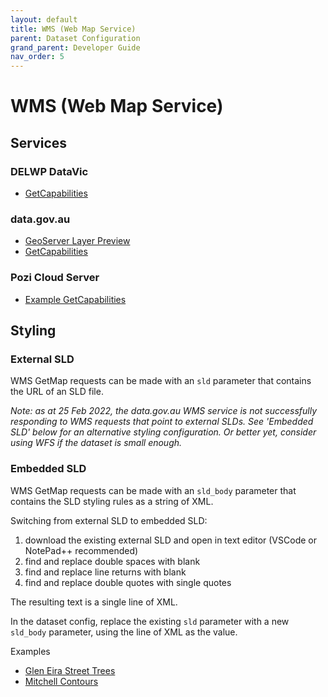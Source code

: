 ```yaml
---
layout: default
title: WMS (Web Map Service)
parent: Dataset Configuration
grand_parent: Developer Guide
nav_order: 5
---
```


# WMS (Web Map Service)

## Services

### DELWP DataVic

* [GetCapabilities](https://services.land.vic.gov.au/catalogue/publicproxy/guest/dv_geoserver/wms?request=getCapabilities)

### data.gov.au

* [GeoServer Layer Preview](https://data.gov.au/geoserver/web/wicket/bookmarkable/org.geoserver.web.demo.MapPreviewPage?0)
* [GetCapabilities](https://data.gov.au/geoserver/wms?SERVICE=WMS&VERSION=1.3.0&REQUEST=GetCapabilities)

### Pozi Cloud Server

* [Example GetCapabilities](https://d2nozjvesbm579.cloudfront.net/iis/qgisserver?service=WMS&request=GetCapabilities&MAP=C:/Program%20Files%20(x86)/Pozi/server/data/local/sample/queenscliffe/vicmap.qgs)

## Styling

### External SLD

WMS GetMap requests can be made with an `sld` parameter that contains the URL of an SLD file.

*Note: as at 25 Feb 2022, the data.gov.au WMS service is not successfully responding to WMS requests that point to external SLDs. See 'Embedded SLD' below for an alternative styling configuration. Or better yet, consider using WFS if the dataset is small enough.*

### Embedded SLD

WMS GetMap requests can be made with an `sld_body` parameter that contains the SLD styling rules as a string of XML.

Switching from external SLD to embedded SLD:

1. download the existing external SLD and open in text editor (VSCode or NotePad++ recommended)
2. find and replace double spaces with blank
3. find and replace line returns with blank
4. find and replace double quotes with single quotes

The resulting text is a single line of XML.

In the dataset config, replace the existing `sld` parameter with a new `sld_body` parameter, using the line of XML as the value.

Examples

* [Glen Eira Street Trees](https://github.com/pozi/PoziAppConfig/commit/c2f9bf6b3eb9998b27d85df266ebf48fc4ff80c5#diff-5a45ada4e9f3d1ed3db20f652cabe746c1767390718cf94228bc25a7576c9f7dL776-R776)
* [Mitchell Contours](https://github.com/pozi/PoziAppConfig/commit/d95812fd4691e86e0fac3de91d0e3ad5fbb7683b#diff-216128510370c47687518818e49f4d63083c96ba0b3686031cea3cc7dc0d98feL3214-R3234)
